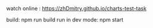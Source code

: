 watch online : https://zhDmitry.github.io/charts-test-task


build:  npm run build
run in dev mode: npm start
